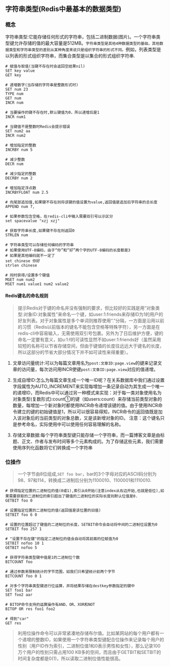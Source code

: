 ## 字符串类型(Redis中最基本的数据类型)

### 概念

字符串类型:它能存储任何形式的字符串，包括二进制数据(图片)。一个字符串类型键允许存储的值的最大容量是512MB。`字符串类型是其他4种数据类型的基础，其他数据类型和字符串类型的差别从某种角度来说只是组织字符串的形式不同。`例如，列表类型是以列表的形式组织字符串，而集合类型是以集合的形式组织字符串.

```shell
# 赋值与取值(当键不存在时会返回空结果nil)
SET key value
GET key

# 递增数字(当存储的字符串是整数形式时)
SET num 23
TYPE num
GET num
INCR num

# 当要操作的键不存在时,默认键值为0，所以递增后是1
INCR num1

# 当键值不是整数时Redis会提示错误
SET num2 aa
INCR num2

# 增加指定的整数
INCRBY num 5

# 减少整数
DECR num

# 减少指定的整数
DECRBY num 2

# 增加指定浮点数
INCRBYFLOAT num 2.5

# 向尾部追加值,如果键不存在则将该键的值设置为value,返回值是追加后字符串的总长度
APPEND num 7, 

# 如果参数包含空格，在redis-cli中输入需要双引号以示区分
set spacevalue "xzj xzj"

# 获取字符串长度,如果键不存在则返回0
STRLEN num

# 字符串类型可以存储任何编码的字符串
# 如果使用UTF-8编码，由于“你”和“好”两个字的UTF-8编码的长度都是3
# 如果是其他编码就不一定了
set chinese 你好
strlen chinese

# 同时获得/设置多个键值
MGET num num2
MSET num1 value1 num2 value2
```

#### Redis键名的命名规则

>提示Redis对于键的命名并没有强制的要求，但比较好的实践是用“对象类型:对象ID:对象属性”来命名一个键，如user:1:friends来存储ID为1的用户的好友列表。对于对象属性是多个单词则推荐使用“.”分隔，一方面是沿用以前的习惯（Redis以前版本的键名不能包含空格等特殊字符），另一方面是在redis-cli中容易输入，无需使用双引号包裹。另外为了日后维护方便，键的命名一定要有意义，如u:1:f的可读性显然不如user:1:friends好（虽然采用较短的名称可以节省存储空间，但由于键值的长度往远远大于键名的长度，所以这部分的节省大部分情况下并不如可读性来得重要）。

1. 文章访问量统计:可以为每篇文章用名为`post:文章ID:page.view`的键来记录文章的访问量，每次访问用INCR使键`post:文章ID:page.view`对应的值递增。

2. 生成自增ID:怎么为每篇文章生成一个唯一ID呢？在关系数据库中我们通过设置字段属性为AUTO_INCREMENT来实现每增加一条记录自动为其生成一个唯一的递增ID，而Redis中可以通过另一种模式来实现：对于每一类对象使用名为对象类型(复数形式):count①的键（如users:count）来存储当前类型对象的数量，每增加一个新对象时都使用INCR命令递增该键的值。由于使用INCR命令建立的键的初始键值是1，所以可以很容易得知，INCR命令的返回值既是加入该对象后的当前类型的对象总数，又是该新增对象的ID。
注意：这个键名只是参考命名，实际使用中可以使用任何容易理解的名称。

3. 存储文章数据:每个字符串类型键只能存储一个字符串，而一篇博客文章是由标题、正文、作者与发布时间等多个元素构成的。为了存储这些元素，我们需要使用序列化函数将它们转换成一个字符串

### 位操作

>一个字节由8位组成,`SET foo bar`，bar的3个字母对应的ASCII码分别为98、97和114，转换成二进制后分别为1100010、1100001和1110010.

```shell
# 获得指定位置的二进制位的值(0或1),索引从0开始(注意index从右边开始,也就是低位),如果需要获取的二进制位的索引超出了键值的二进制位的实际长度则默认位值是0.
GETBIT foo 0

# 设置指定位置的二进制位的值(返回值是该位置的旧值)
SETBIT foo 6 0

# 设置的位置超过了键值的二进制位的长度，SETBIT命令会自动将中间的二进制位设置为0
SETBIT foo 257 1

# "设置不存在键"的指定二进制位的值会自动将其前面的位赋值为0
SETBIT nofoo 10 1
GETBIT nofoo 5

# 获得字符串类型键中值是1的二进制位个数
BITCOUNT foo

# 通过参数来限制统计的字节范围，如我们只希望统计前两个字节
BITCOUNT foo 0 1

# 对多个字符串类型键进行位运算，并将结果存储在destkey参数指定的键中
SET foo1 bar
SET foo2 aar

# BITOP命令支持的运算操作有AND、OR、XOR和NOT
BITOP OR res foo1 foo2

# 得到"car"
GET res
```

>利用位操作命令可以非常紧凑地存储布尔值。比如某网站的每个用户都有一个递增的整数ID，如果使用一个字符串类型键配合位操作来记录每个用户的性别（用户ID作为索引，二进制位值1和0表示男性和女性），那么记录100万个用户的性别只需占用100 KB多的空间，而且由于GETBIT和SETBIT的时间复杂度都是0(1)，所以读取二进制位值性能很高。
